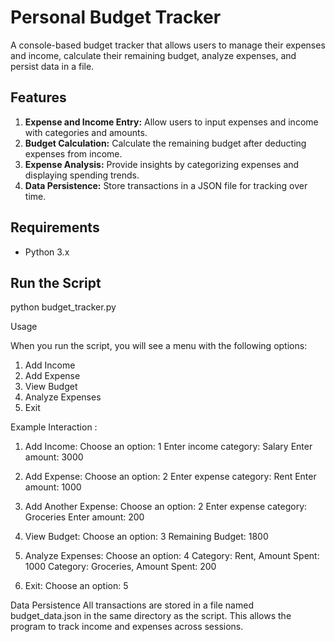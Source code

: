 # Personal Budget Tracker

A console-based budget tracker that allows users to manage their expenses and income, calculate their remaining budget, analyze expenses, and persist data in a file.

## Features

1. **Expense and Income Entry:** Allow users to input expenses and income with categories and amounts.
2. **Budget Calculation:** Calculate the remaining budget after deducting expenses from income.
3. **Expense Analysis:** Provide insights by categorizing expenses and displaying spending trends.
4. **Data Persistence:** Store transactions in a JSON file for tracking over time.

## Requirements

- Python 3.x

## Run the Script

python budget_tracker.py

Usage

When you run the script, you will see a menu with the following options:

1. Add Income
2. Add Expense
3. View Budget
4. Analyze Expenses
5. Exit


Example Interaction :

1. Add Income:
Choose an option: 1
Enter income category: Salary
Enter amount: 3000

2. Add Expense:
Choose an option: 2
Enter expense category: Rent
Enter amount: 1000

3. Add Another Expense:
Choose an option: 2
Enter expense category: Groceries
Enter amount: 200

4. View Budget:
Choose an option: 3
Remaining Budget: 1800

5. Analyze Expenses:
Choose an option: 4
Category: Rent, Amount Spent: 1000
Category: Groceries, Amount Spent: 200

6. Exit:
Choose an option: 5

Data Persistence
All transactions are stored in a file named budget_data.json in the same directory as the script. This allows the program to track income and expenses across sessions.
